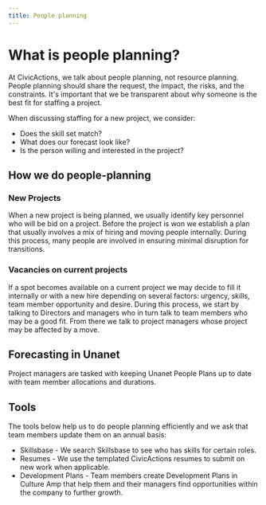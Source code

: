 ```yaml
---
title: People planning
---
```


# What is people planning?

At CivicActions, we talk about people planning, not resource planning. People planning should share the request, the impact, the risks, and the constraints. It's important that we be transparent about why someone is the best fit for staffing a project.

When discussing staffing for a new project, we consider:

- Does the skill set match?
- What does our forecast look like?
- Is the person willing and interested in the project?

## How we do people-planning

### New Projects

When a new project is being planned, we usually identify key personnel who will be bid on a project. Before the project is won we establish a plan that usually involves a mix of hiring and moving people internally. During this process, many people are involved in ensuring minimal disruption for transitions.

### Vacancies on current projects

If a spot becomes available on a current project we may decide to fill it internally or with a new hire depending on several factors: urgency, skills, team member opportunity and desire. During this process, we start by talking to Directors and managers who in turn talk to team members who may be a good fit. From there we talk to project managers whose project may be affected by a move.

## Forecasting in Unanet

Project managers are tasked with keeping Unanet People Plans up to date with team member allocations and durations.

## Tools

The tools below help us to do people planning efficiently and we ask that team members update them on an annual basis:

- Skillsbase - We search Skillsbase to see who has skills for certain roles.
- Resumes - We use the templated CivicActions resumes to submit on new work when applicable.
- Development Plans - Team members create Development Plans in Culture Amp that help them and their managers find opportunities within the company to further growth.
